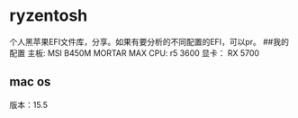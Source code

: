 # ryzentosh
个人黑苹果EFI文件库，分享。如果有要分析的不同配置的EFI，可以pr。
##我的配置
主板: MSI B450M MORTAR MAX
CPU: r5 3600
显卡： RX 5700

## mac os
版本：15.5

